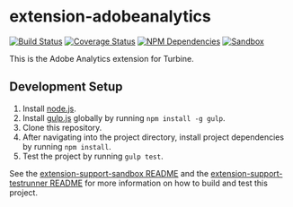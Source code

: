 # extension-adobeanalytics
[![Build Status][status-image]][status-url] [![Coverage Status][coverage-image]][coverage-url] [![NPM Dependencies][npm-dependencies-image]][npm-dependencies-url] [![Sandbox][sandbox-image]][sandbox-url]

This is the Adobe Analytics extension for Turbine.

## Development Setup
1. Install [node.js](https://nodejs.org/).
2. Install [gulp.js](http://gulpjs.com/) globally by running `npm install -g gulp`.
3. Clone this repository.
4. After navigating into the project directory, install project dependencies by running `npm install`.
5. Test the project by running `gulp test`.

See the [extension-support-sandbox README](https://git.corp.adobe.com/Activation/extension-support-sandbox/blob/master/README.md) and the [extension-support-testrunner README](https://git.corp.adobe.com/Activation/extension-support-testrunner/blob/master/README.md) for more information on how to build and test this project.

[status-url]: https://dtm-builder.ut1.mcps.adobe.net/job/extension-adobeanalytics
[status-image]: https://dtm-builder.ut1.mcps.adobe.net/buildStatus/icon?job=extension-adobeanalytics
[coverage-url]: https://dtm-builder.ut1.mcps.adobe.net/view/Reactor-Frontend/job/extension-adobeanalytics/lastStableBuild/cobertura/
[coverage-image]: https://dtm-builder.ut1.mcps.adobe.net/view/Reactor-Frontend/job/extension-adobeanalytics/ws/badges/coverage.svg
[npm-dependencies-url]: https://dtm-builder.ut1.mcps.adobe.net/view/Reactor-Frontend/job/extension-adobeanalytics/ws/dependencies.txt
[npm-dependencies-image]: https://dtm-builder.ut1.mcps.adobe.net/view/Reactor-Frontend/job/extension-adobeanalytics/ws/badges/dependencies.svg
[sandbox-url]: https://dtm-builder.ut1.mcps.adobe.net/view/Reactor-Frontend/job/extension-adobeanalytics/ws/sandbox/viewSandbox.html
[sandbox-image]: https://dtm-builder.ut1.mcps.adobe.net/view/Reactor-Frontend/job/extension-adobeanalytics/ws/badges/sandbox.svg
